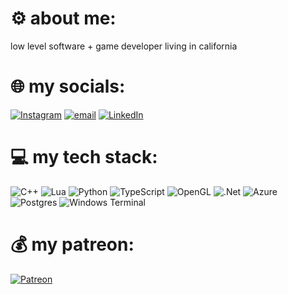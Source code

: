 # ⚙️ about me:
low level software + game developer living in california

# 🌐 my socials:
[![Instagram](https://img.shields.io/badge/Instagram-%23E4405F.svg?logo=Instagram&logoColor=white)](https://instagram.com/dane_malloy) [![email](https://img.shields.io/badge/Email-D14836?logo=gmail&logoColor=white)](mailto:damalloy2@gmail.com) [![LinkedIn](https://img.shields.io/badge/LinkedIn-%230077B5.svg?logo=linkedin&logoColor=white)](https://linkedin.com/in/dane-malloy) 

# 💻 my tech stack:
![C++](https://img.shields.io/badge/c++-%2300599C.svg?style=for-the-badge&logo=c%2B%2B&logoColor=white) ![Lua](https://img.shields.io/badge/lua-%232C2D72.svg?style=for-the-badge&logo=lua&logoColor=white) ![Python](https://img.shields.io/badge/python-3670A0?style=for-the-badge&logo=python&logoColor=ffdd54) ![TypeScript](https://img.shields.io/badge/typescript-%23007ACC.svg?style=for-the-badge&logo=typescript&logoColor=white) ![OpenGL](https://img.shields.io/badge/OpenGL-white?logo=OpenGL&style=for-the-badge) ![.Net](https://img.shields.io/badge/.NET-5C2D91?style=for-the-badge&logo=.net&logoColor=white) ![Azure](https://img.shields.io/badge/azure-%230072C6.svg?style=for-the-badge&logo=microsoftazure&logoColor=white) ![Postgres](https://img.shields.io/badge/postgres-%23316192.svg?style=for-the-badge&logo=postgresql&logoColor=white) ![Windows Terminal](https://img.shields.io/badge/Windows%20Terminal-%234D4D4D.svg?style=for-the-badge&logo=windows-terminal&logoColor=white)

# 💰 my patreon:
[![Patreon](https://img.shields.io/badge/Patreon-F96854?style=for-the-badge&logo=patreon&logoColor=white)](https://patreon.com/daneprojects) 
<!-- Proudly created with GPRM ( https://gprm.itsvg.in ) -->

